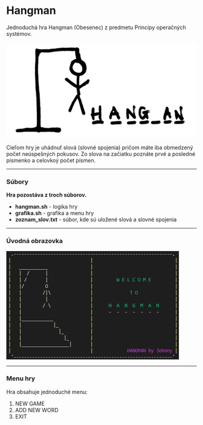 # Hangman

Jednoduchá hra Hangman (Obesenec) z predmetu Princípy operačných systémov.

![Hagman](/images/hangman.jpg)

Cieľom hry je uhádnuť slová (slovné spojenia) pričom máte iba obmedzený počet neúspešných pokusov. Zo slova na začiatku poznáte prvé a posledné písmenko a celovkoý počet písmen.

---
### Súbory
**Hra pozostáva z troch súborov.**   
+ **hangman.sh**  - logika hry  
+ **grafika.sh**  - grafika a menu hry  
+ **zoznam_slov.txt** - súbor, kde sú uložené slová a slovné spojenia  

---
### Úvodná obrazovka
![Welcome](/images/uvodna_obrazovka.png)

---
### Menu hry
Hra obsahuje jednoduché menu:  
1. NEW GAME  
2. ADD NEW WORD 
3. EXIT 
